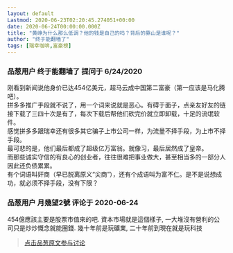 ```yaml
---
layout: default
Lastmod: 2020-06-23T02:20:45.274051+00:00
date: 2020-06-24T00:00:00.000Z
title: "黄峥为什么那么低调？他的钱是自己的吗？背后的靠山是谁呢？"
author: "终于能翻墙了"
tags: [瑞幸咖啡,富豪榜]
---
```



### 品葱用户 **终于能翻墙了** 提问于 6/24/2020
    
刚看到新闻说他身价已达454亿美元，超马云成中国第二富豪（第一应该是马化腾吧）。  
拼多多推广手段就不说了，用一个词来说就是恶心。有碍于面子，点亲友好友的链接下载了三四十次是有了，每次下载后帮他们砍完价就立即卸载，十足的流氓软件。  
感觉拼多多跟瑞幸还有很多其它骗子上市公司一样，为流量不择手段，为上市不择手段。  
最可悲的是，他们最后都成了超级亿万富翁。就像习，最后居然成了皇帝。  
而那些诚实守信的有良心的创业者，往往很难把事业做大，甚至相当多的一部分人因此还负债累累。  
有个词语叫奸商（早已脱离原义“尖商”），还有个成语叫为富不仁。是不是说想成功，就必须不择手段，没有下限？
    
                

### 品葱用户 **月幾望2號** 评论于 2020-06-24
        
454億應該主要是股票市值來的吧. 資本市場就是這個樣子, 一大堆沒有營利的公司只是炒炒慨念就能圈錢. 幾十年前是玩礦業, 二十年前到現在就是玩科技
        
                





> [点击品葱原文参与讨论](https://pincong.rocks/question/27623)

